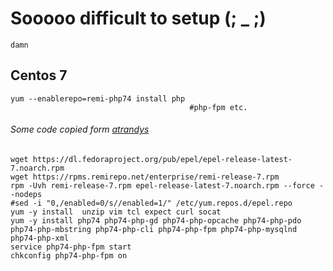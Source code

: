 # Sooooo difficult to setup (; _ ;)
    damn
## Centos 7
```
yum --enablerepo=remi-php74 install php
                                        #php-fpm etc.
```
###### Some code copied form [atrandys](https://github.com/atrandys/wordpress/blob/master/wp_install.sh)
```
wget https://dl.fedoraproject.org/pub/epel/epel-release-latest-7.noarch.rpm
wget https://rpms.remirepo.net/enterprise/remi-release-7.rpm
rpm -Uvh remi-release-7.rpm epel-release-latest-7.noarch.rpm --force --nodeps
#sed -i "0,/enabled=0/s//enabled=1/" /etc/yum.repos.d/epel.repo
yum -y install  unzip vim tcl expect curl socat
yum -y install php74 php74-php-gd php74-php-opcache php74-php-pdo php74-php-mbstring php74-php-cli php74-php-fpm php74-php-mysqlnd php74-php-xml
service php74-php-fpm start
chkconfig php74-php-fpm on
```
